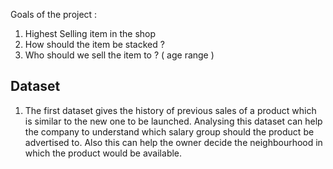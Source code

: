 Goals of the project :
1. Highest Selling item in the shop
2. How should the item be stacked ?
3. Who should we sell the item to ? ( age range )

## Dataset
1. The first dataset gives the history of previous sales of a product which is similar to the new one to be launched. Analysing this dataset can help the company to understand which salary group should the product be advertised to. Also this can help the owner decide the neighbourhood in which the product would be available.

